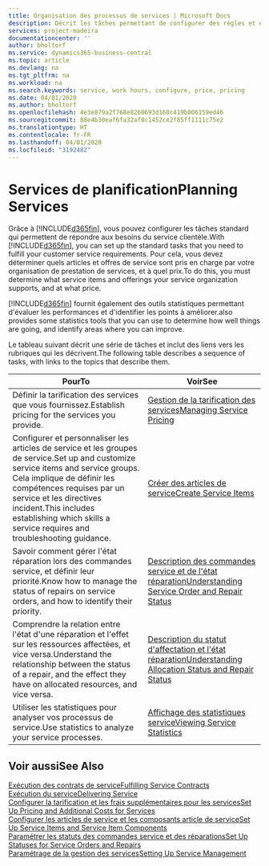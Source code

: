 ```yaml
---
title: Organisation des processus de services | Microsoft Docs
description: Décrit les tâches permettant de configurer des règles et des valeurs pour définir vos stratégies de services et vos processus de vente.
services: project-madeira
documentationcenter: ''
author: bholtorf
ms.service: dynamics365-business-central
ms.topic: article
ms.devlang: na
ms.tgt_pltfrm: na
ms.workload: na
ms.search.keywords: service, work hours, configure, price, pricing
ms.date: 04/01/2020
ms.author: bholtorf
ms.openlocfilehash: 4e3e879a2f768e8260693d160c419b006159ed46
ms.sourcegitcommit: 88e4b30eaf6fa32af0c1452ce2f85ff1111c75e2
ms.translationtype: HT
ms.contentlocale: fr-FR
ms.lasthandoff: 04/01/2020
ms.locfileid: "3192482"
---
```

# <a name="planning-services"></a><span data-ttu-id="28cca-103">Services de planification</span><span class="sxs-lookup"><span data-stu-id="28cca-103">Planning Services</span></span>
<span data-ttu-id="28cca-104">Grâce à [!INCLUDE[d365fin](includes/d365fin_md.md)], vous pouvez configurer les tâches standard qui permettent de répondre aux besoins du service clientèle.</span><span class="sxs-lookup"><span data-stu-id="28cca-104">With [!INCLUDE[d365fin](includes/d365fin_md.md)], you can set up the standard tasks that you need to fulfill your customer service requirements.</span></span> <span data-ttu-id="28cca-105">Pour cela, vous devez déterminer quels articles et offres de service sont pris en charge par votre organisation de prestation de services, et à quel prix.</span><span class="sxs-lookup"><span data-stu-id="28cca-105">To do this, you must determine what service items and offerings your service organization supports, and at what price.</span></span>   

[!INCLUDE[d365fin](includes/d365fin_md.md)] <span data-ttu-id="28cca-106">fournit également des outils statistiques permettant d'évaluer les performances et d'identifier les points à améliorer.</span><span class="sxs-lookup"><span data-stu-id="28cca-106">also provides some statistics tools that you can use to determine how well things are going, and identify areas where you can improve.</span></span>
  
<span data-ttu-id="28cca-107">Le tableau suivant décrit une série de tâches et inclut des liens vers les rubriques qui les décrivent.</span><span class="sxs-lookup"><span data-stu-id="28cca-107">The following table describes a sequence of tasks, with links to the topics that describe them.</span></span>   
  
|<span data-ttu-id="28cca-108">**Pour**</span><span class="sxs-lookup"><span data-stu-id="28cca-108">**To**</span></span>|<span data-ttu-id="28cca-109">**Voir**</span><span class="sxs-lookup"><span data-stu-id="28cca-109">**See**</span></span>|  
|------------|-------------|  
|<span data-ttu-id="28cca-110">Définir la tarification des services que vous fournissez.</span><span class="sxs-lookup"><span data-stu-id="28cca-110">Establish pricing for the services you provide.</span></span>|[<span data-ttu-id="28cca-111">Gestion de la tarification des services</span><span class="sxs-lookup"><span data-stu-id="28cca-111">Managing Service Pricing</span></span>](service-service-price-management.md)|
|<span data-ttu-id="28cca-112">Configurer et personnaliser les articles de service et les groupes de service.</span><span class="sxs-lookup"><span data-stu-id="28cca-112">Set up and customize service items and service groups.</span></span> <span data-ttu-id="28cca-113">Cela implique de définir les compétences requises par un service et les directives incident.</span><span class="sxs-lookup"><span data-stu-id="28cca-113">This includes establishing which skills a service requires and troubleshooting guidance.</span></span>| [<span data-ttu-id="28cca-114">Créer des articles de service</span><span class="sxs-lookup"><span data-stu-id="28cca-114">Create Service Items</span></span>](service-how-to-create-service-items.md)|  
|<span data-ttu-id="28cca-115">Savoir comment gérer l'état réparation lors des commandes service, et définir leur priorité.</span><span class="sxs-lookup"><span data-stu-id="28cca-115">Know how to manage the status of repairs on service orders, and how to identify their priority.</span></span>|[<span data-ttu-id="28cca-116">Description des commandes service et de l'état réparation</span><span class="sxs-lookup"><span data-stu-id="28cca-116">Understanding Service Order and Repair Status</span></span>](service-service-order-status-and-repair-status.md)|  
|<span data-ttu-id="28cca-117">Comprendre la relation entre l'état d'une réparation et l'effet sur les ressources affectées, et vice versa.</span><span class="sxs-lookup"><span data-stu-id="28cca-117">Understand the relationship between the status of a repair, and the effect they have on allocated resources, and vice versa.</span></span>|[<span data-ttu-id="28cca-118">Description du statut d'affectation et l'état réparation</span><span class="sxs-lookup"><span data-stu-id="28cca-118">Understanding Allocation Status and Repair Status</span></span>](service-allocation-status-and-repair-status.md)|  
|<span data-ttu-id="28cca-119">Utiliser les statistiques pour analyser vos processus de service.</span><span class="sxs-lookup"><span data-stu-id="28cca-119">Use statistics to analyze your service processes.</span></span> | [<span data-ttu-id="28cca-120">Affichage des statistiques service</span><span class="sxs-lookup"><span data-stu-id="28cca-120">Viewing Service Statistics</span></span>](service-service-statistics.md) |

## <a name="see-also"></a><span data-ttu-id="28cca-121">Voir aussi</span><span class="sxs-lookup"><span data-stu-id="28cca-121">See Also</span></span>
[<span data-ttu-id="28cca-122">Exécution des contrats de service</span><span class="sxs-lookup"><span data-stu-id="28cca-122">Fulfilling Service Contracts</span></span>](service-fulfill-service-contracts.md)  
[<span data-ttu-id="28cca-123">Exécution du service</span><span class="sxs-lookup"><span data-stu-id="28cca-123">Delivering Service</span></span>](service-deliver-service.md)  
[<span data-ttu-id="28cca-124">Configurer la tarification et les frais supplémentaires pour les services</span><span class="sxs-lookup"><span data-stu-id="28cca-124">Set Up Pricing and Additional Costs for Services</span></span>](service-how-setup-service-costs-pricing.md)  
[<span data-ttu-id="28cca-125">Configurer les articles de service et les composants article de service</span><span class="sxs-lookup"><span data-stu-id="28cca-125">Set Up Service Items and Service Item Components</span></span>](service-how-setup-service-items.md)  
[<span data-ttu-id="28cca-126">Paramétrer les statuts des commandes service et des réparations</span><span class="sxs-lookup"><span data-stu-id="28cca-126">Set Up Statuses for Service Orders and Repairs</span></span>](service-order-repair-status.md)  
[<span data-ttu-id="28cca-127">Paramétrage de la gestion des services</span><span class="sxs-lookup"><span data-stu-id="28cca-127">Setting Up Service Management</span></span>](service-setup-service.md)  
